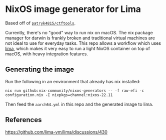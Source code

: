 # NixOS image generator for Lima
Based off of [`patryk4815/ctftools`](https://github.com/patryk4815/ctftools).

Currently, there's no "good" way to run nix on macOS. The nix package manager
for darwin is frankly broken and traditional virtual machines are not ideal
to use for everyday tasks. This repo allows a workflow which uses
[lima](https://github.com/lima-vm/lima), which makes it very easy to run a light
NixOS container on top of macOS, with heavy integration features.

## Generating the image

Run the following in an environment that already has nix installed:

```
nix run github:nix-community/nixos-generators -- -f raw-efi -c configuration.nix -I nixpkgs=channel:nixos-22.11
```

Then feed the `aarch64.yml` in this repo and the generated image to lima.

## References
https://github.com/lima-vm/lima/discussions/430

